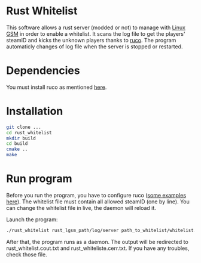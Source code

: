Rust Whitelist
==============

This software allows a rust server (modded or not) to manage with [Linux GSM](https://gameservermanagers.com/lgsm/rustserver/) in order to enable a whitelist.
It scans the log file to get the players' steamID and kicks the unknown players thanks to [ruco](https://github.com/nizig/ruco).
The program automaticly changes of log file when the server is stopped or restarted.

Dependencies
============

You must install ruco as mentioned [here](https://github.com/nizig/ruco#installation).

Installation
============

```sh
git clone ...
cd rust_whitelist
mkdir build
cd build
cmake ..
make
```

Run program
===========

Before you run the program, you have to configure ruco ([some examples here](https://github.com/nizig/ruco#utility-configuration-example)).
The whitelist file must contain all allowed steamID (one by line). You can change the whitelist file in live, the daemon will reload it.

Launch the program:

```sh
./rust_whitelist rust_lgsm_path/log/server path_to_whitelist/whitelist.txt
```

After that, the program runs as a daemon. The output will be redirected to rust_whitelist.cout.txt and rust_whiteliste.cerr.txt. If you have any troubles, check those file.


